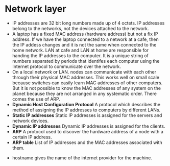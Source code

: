# Network layer
 - IP addresses are 32 bit long numbers made up of 4 octets. IP addresses belong to the networks, not the devices attached to the network.
 - A laptop has a fixed MAC address (hardware address) but not a fix IP address. If we have the laptop connected to a network at a cafe, then the IP addess changes and it is not the same when connected to the home network. LAN at cafe and LAN at home are responsible for handing the IP addresses to the computer. It is a unique string of numbers separated by periods that identifes each computer using the Internet protocol
to communicate over the network.
- On a local network or LAN. nodes can communicate with each other through their physical MAC addresses. This works well on small scale because switches can easily learn MAC addresses of other computers. But it is not possible to know the MAC addresses of any system on the planet because they are not arranged in any systematic order. There comes the use of ARP.
- **Dynamic Host Configuration Protocol** 
A protocol which describes the method of assigning the IP addresses to computers by different LANs. 
- **Static IP addresses**
Static IP addresses is assigned for the servers and network devices.
- **Dynamic IP addresses**
Dynamic IP addresses is assigned for the clients.
- **ARP**
A protocol used to discover the hardware address of a node with a certain IP address.
- **ARP table**
List of IP addresses and the MAC addresses associated with them.

* hostname gives the name of the internet provider for the machine.



